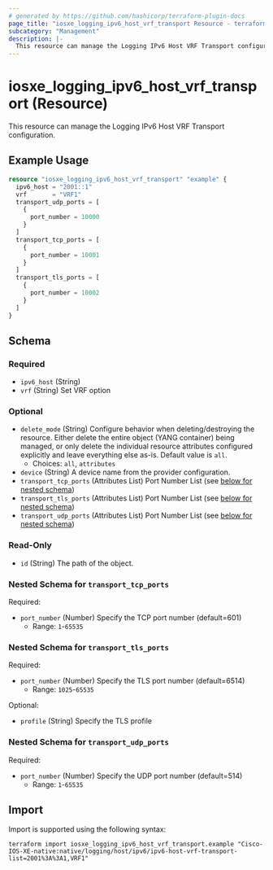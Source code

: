 ```yaml
---
# generated by https://github.com/hashicorp/terraform-plugin-docs
page_title: "iosxe_logging_ipv6_host_vrf_transport Resource - terraform-provider-iosxe"
subcategory: "Management"
description: |-
  This resource can manage the Logging IPv6 Host VRF Transport configuration.
---
```


# iosxe_logging_ipv6_host_vrf_transport (Resource)

This resource can manage the Logging IPv6 Host VRF Transport configuration.

## Example Usage

```terraform
resource "iosxe_logging_ipv6_host_vrf_transport" "example" {
  ipv6_host = "2001::1"
  vrf       = "VRF1"
  transport_udp_ports = [
    {
      port_number = 10000
    }
  ]
  transport_tcp_ports = [
    {
      port_number = 10001
    }
  ]
  transport_tls_ports = [
    {
      port_number = 10002
    }
  ]
}
```

<!-- schema generated by tfplugindocs -->
## Schema

### Required

- `ipv6_host` (String)
- `vrf` (String) Set VRF option

### Optional

- `delete_mode` (String) Configure behavior when deleting/destroying the resource. Either delete the entire object (YANG container) being managed, or only delete the individual resource attributes configured explicitly and leave everything else as-is. Default value is `all`.
  - Choices: `all`, `attributes`
- `device` (String) A device name from the provider configuration.
- `transport_tcp_ports` (Attributes List) Port Number List (see [below for nested schema](#nestedatt--transport_tcp_ports))
- `transport_tls_ports` (Attributes List) Port Number List (see [below for nested schema](#nestedatt--transport_tls_ports))
- `transport_udp_ports` (Attributes List) Port Number List (see [below for nested schema](#nestedatt--transport_udp_ports))

### Read-Only

- `id` (String) The path of the object.

<a id="nestedatt--transport_tcp_ports"></a>
### Nested Schema for `transport_tcp_ports`

Required:

- `port_number` (Number) Specify the TCP port number (default=601)
  - Range: `1`-`65535`


<a id="nestedatt--transport_tls_ports"></a>
### Nested Schema for `transport_tls_ports`

Required:

- `port_number` (Number) Specify the TLS port number (default=6514)
  - Range: `1025`-`65535`

Optional:

- `profile` (String) Specify the TLS profile


<a id="nestedatt--transport_udp_ports"></a>
### Nested Schema for `transport_udp_ports`

Required:

- `port_number` (Number) Specify the UDP port number (default=514)
  - Range: `1`-`65535`

## Import

Import is supported using the following syntax:

```shell
terraform import iosxe_logging_ipv6_host_vrf_transport.example "Cisco-IOS-XE-native:native/logging/host/ipv6/ipv6-host-vrf-transport-list=2001%3A%3A1,VRF1"
```
